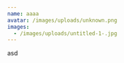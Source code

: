 ```yaml
---
name: aaaa
avatar: /images/uploads/unknown.png
images:
  - /images/uploads/untitled-1-.jpg
---
```

a﻿sd